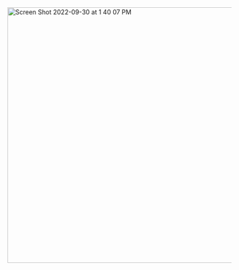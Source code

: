 <img width="574" alt="Screen Shot 2022-09-30 at 1 40 07 PM" src="https://user-images.githubusercontent.com/103080777/193360572-719fc4a6-4165-4afb-b9c4-d641f946419b.png">
